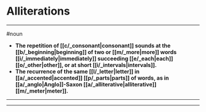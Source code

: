 # Alliterations
---
#noun
- **The repetition of [[c/_consonant|consonant]] sounds at the [[b/_beginning|beginning]] of two or [[m/_more|more]] words [[i/_immediately|immediately]] succeeding [[e/_each|each]] [[o/_other|other]], or at short [[i/_intervals|intervals]].**
- **The recurrence of the same [[l/_letter|letter]] in [[a/_accented|accented]] [[p/_parts|parts]] of words, as in [[a/_anglo|Anglo]]-Saxon [[a/_alliterative|alliterative]] [[m/_meter|meter]].**
---
---
